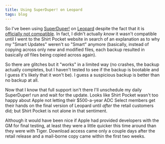 ```yaml
---
title: Using SuperDuper! on Leopard
tags: blog
---
```


So I've been using [SuperDuper!](http://wincent.com/wiki/SuperDuper!) on [Leopard](http://wincent.com/wiki/Leopard) despite the fact that it is [officially not compatible](http://www.shirt-pocket.com/SuperDuper/SuperDuperDescription.html). In fact, I didn't actually _know_ it wasn't compatible until I went to the Shirt Pocket website in search of an explanation as to why my "Smart Updates" weren't so "Smart" anymore (basically, instead of copying across only new and modified files, each backup resulted in basically _all_ files being copied across again).

So there are glitches but it "works" in a limited way (no crashes, the backup actually completes, but I haven't tested to see if the backup is bootable and I guess it's likely that it won't be). I guess a suspicious backup is better than no backup at all.

Now that I know that full support isn't there I'll unschedule my daily SuperDuper! run and wait for the update. Looks like Shirt Pocket wasn't too happy about Apple not letting their \$500-a-year ADC Select members get their hands on the final version of Leopard until _after_ the retail customers did; but Shirt Pocket is not alone in that sentiment.

Although it would have been nice if Apple had provided developers with the GM for final testing, at least they were a little quicker this time around than they were with Tiger. Download access came only a couple days after the retail release and a mail-borne copy came within the first two weeks.
